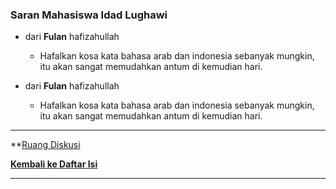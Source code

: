 
### Saran Mahasiswa Idad Lughawi

- dari **Fulan** hafizahullah
  - Hafalkan kosa kata bahasa arab dan indonesia sebanyak mungkin, itu akan sangat memudahkan antum di kemudian hari.

- dari **Fulan** hafizahullah
  - Hafalkan kosa kata bahasa arab dan indonesia sebanyak mungkin, itu akan sangat memudahkan antum di kemudian hari.

***
**[Ruang Diskusi](https://github.com/helmiau/stdiis/discussions/20)

**[Kembali ke Daftar Isi](#daftar-isi)**

***
